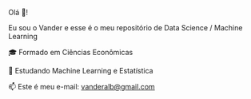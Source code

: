 Olá 👋! 

Eu sou o Vander e esse é o meu repositório de Data Science / Machine Learning

🎓 Formado em Ciências Econômicas

🌱 Estudando Machine Learning e Estatística

📫 Este é meu e-mail: vanderalb@gmail.com
